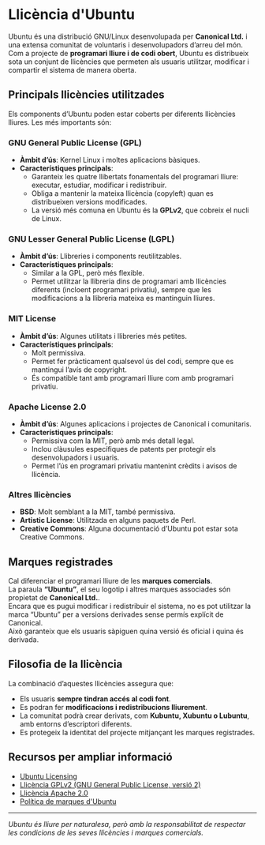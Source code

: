 # Llicència d'Ubuntu

Ubuntu és una distribució GNU/Linux desenvolupada per **Canonical Ltd.** i una extensa comunitat de voluntaris i desenvolupadors d’arreu del món.  
Com a projecte de **programari lliure i de codi obert**, Ubuntu es distribueix sota un conjunt de llicències que permeten als usuaris utilitzar, 
modificar i compartir el sistema de manera oberta.

## Principals llicències utilitzades

Els components d’Ubuntu poden estar coberts per diferents llicències lliures. Les més importants són:

### GNU General Public License (GPL)
- **Àmbit d’ús**: Kernel Linux i moltes aplicacions bàsiques.  
- **Característiques principals**:
  - Garanteix les quatre llibertats fonamentals del programari lliure: executar, estudiar, modificar i redistribuir.  
  - Obliga a mantenir la mateixa llicència (copyleft) quan es distribueixen versions modificades.  
  - La versió més comuna en Ubuntu és la **GPLv2**, que cobreix el nucli de Linux.  

### GNU Lesser General Public License (LGPL)
- **Àmbit d’ús**: Llibreries i components reutilitzables.  
- **Característiques principals**:
  - Similar a la GPL, però més flexible.  
  - Permet utilitzar la llibreria dins de programari amb llicències diferents (incloent programari privatiu), sempre que les modificacions a la
    llibreria mateixa es mantinguin lliures.  

### MIT License
- **Àmbit d’ús**: Algunes utilitats i llibreries més petites.  
- **Característiques principals**:
  - Molt permissiva.  
  - Permet fer pràcticament qualsevol ús del codi, sempre que es mantingui l’avís de copyright.  
  - És compatible tant amb programari lliure com amb programari privatiu.  

### Apache License 2.0
- **Àmbit d’ús**: Algunes aplicacions i projectes de Canonical i comunitaris.  
- **Característiques principals**:
  - Permissiva com la MIT, però amb més detall legal.  
  - Inclou clàusules específiques de patents per protegir els desenvolupadors i usuaris.  
  - Permet l’ús en programari privatiu mantenint crèdits i avisos de llicència.  

### Altres llicències
- **BSD**: Molt semblant a la MIT, també permissiva.  
- **Artistic License**: Utilitzada en alguns paquets de Perl.  
- **Creative Commons**: Alguna documentació d’Ubuntu pot estar sota Creative Commons.

## Marques registrades

Cal diferenciar el programari lliure de les **marques comercials**.  
La paraula **“Ubuntu”**, el seu logotip i altres marques associades són propietat de **Canonical Ltd.**.  
Encara que es pugui modificar i redistribuir el sistema, no es pot utilitzar la marca “Ubuntu” per a versions derivades sense permís explícit de Canonical.  
Això garanteix que els usuaris sàpiguen quina versió és oficial i quina és derivada.

## Filosofia de la llicència

La combinació d’aquestes llicències assegura que:
- Els usuaris **sempre tindran accés al codi font**.  
- Es podran fer **modificacions i redistribucions lliurement**.  
- La comunitat podrà crear derivats, com **Kubuntu, Xubuntu o Lubuntu**, amb entorns d’escriptori diferents.  
- Es protegeix la identitat del projecte mitjançant les marques registrades.  

## Recursos per ampliar informació

- [Ubuntu Licensing](https://ubuntu.com/licensing)  
- [Llicència GPLv2 (GNU General Public License, versió 2)](https://www.gnu.org/licenses/old-licenses/gpl-2.0.html)  
- [Llicència Apache 2.0](https://www.apache.org/licenses/LICENSE-2.0)  
- [Política de marques d'Ubuntu](https://ubuntu.com/legal/terms-and-policies/intellectual-property-policy)

---

*Ubuntu és lliure per naturalesa, però amb la responsabilitat de respectar les condicions de les seves llicències i marques comercials.*
